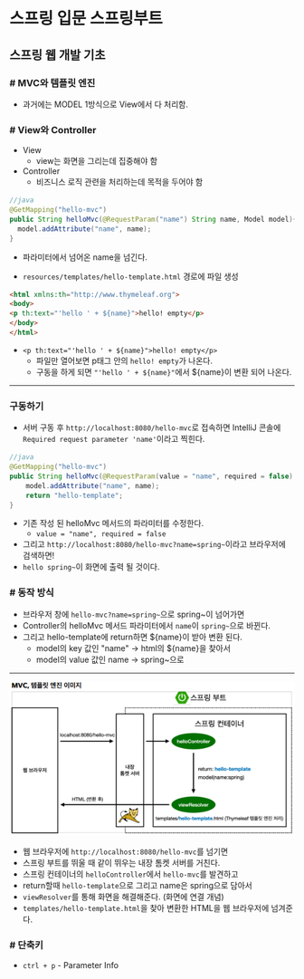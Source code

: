 # 스프링 입문 스프링부트

## 스프링 웹 개발 기초

### # MVC와 템플릿 엔진

- 과거에는 MODEL 1방식으로 View에서 다 처리함.

### # View와 Controller

- View
  - view는 화면을 그리는데 집중해야 함
- Controller
  - 비즈니스 로직 관련을 처리하는데 목적을 두어야 함

```java
//java
@GetMapping("hello-mvc")
public String helloMvc(@RequestParam("name") String name, Model model){
  model.addAttribute("name", name);
}
```

- 파라미터에서 넘어온 name을 넘긴다.

- `resources/templates/hello-template.html` 경로에 파일 생성

```html
<html xmlns:th="http://www.thymeleaf.org">
<body>
<p th:text="'hello ' + ${name}">hello! empty</p>
</body>
</html>
```

- `<p th:text="'hello ' + ${name}">hello! empty</p>`
  - 파일만 열어보면 p태그 안의 `hello! empty`가 나온다.
  - 구동을 하게 되면 `"'hello ' + ${name}"`에서 ${name}이 변환 되어 나온다.

---

### 구동하기

- 서버 구동 후 `http://localhost:8080/hello-mvc`로 접속하면 IntelliJ 콘솔에 `Required request parameter 'name'`이라고 찍힌다.

```java
//java
@GetMapping("hello-mvc")
public String helloMvc(@RequestParam(value = "name", required = false) String name, Model model){
    model.addAttribute("name", name);
    return "hello-template";
}
```

- 기존 작성 된 helloMvc 메서드의 파라미터를 수정한다.
  - `value = "name", required = false`
- 그리고 `http://localhost:8080/hello-mvc?name=spring~`이라고 브라우저에 검색하면!
- `hello spring~`이 화면에 출력 될 것이다.

### # 동작 방식

- 브라우저 창에 `hello-mvc?name=spring~`으로 spring~이 넘어가면
- Controller의 helloMvc 메서드 파라미터에서 `name`이 `spring~`으로 바뀐다.
- 그리고 hello-template에 return하면 ${name}이 받아 변환 된다.
  - model의 key 값인 "name" -> html의 ${name}을 찾아서
  - model의 value 값인 name -> spring~으로

---

![02_02.png](./../pic/02_02.png)

- 웹 브라우저에 `http://localhost:8080/hello-mvc`를 넘기면
- 스프링 부트를 뛰울 때 같이 뛰우는 내장 톰켓 서버를 거친다.
- 스프링 컨테이너의 `helloController`에서 `hello-mvc`를 발견하고
- return할때 `hello-template`으로 그리고 name은 spring으로 담아서
- `viewResolver`를 통해 화면을 해결해준다. (화면에 연결 개념)
- `templates/hello-template.html`을 찾아 변환한 HTML을 웹 브라우저에 넘겨준다.

### # 단축키

- `ctrl + p` - Parameter Info
